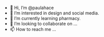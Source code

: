 - 👋 Hi, I’m @paulahace
- 👀 I’m interested in design and social media.
- 🌱 I’m currently learning pharmacy.
- 💞️ I’m looking to collaborate on ...
- 📫 How to reach me ...

<!---
paulahace/paulahace is a ✨ special ✨ repository because its `README.md` (this file) appears on your GitHub profile.
You can click the Preview link to take a look at your changes.
--->
